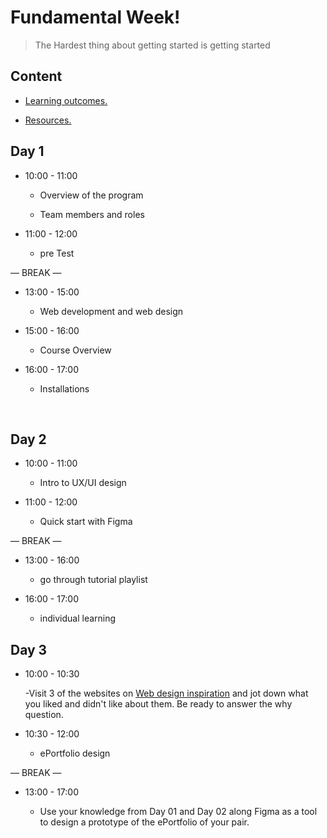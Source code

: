 
# Fundamental Week!

> The Hardest thing about getting started is getting started

  

## Content

  

- [Learning outcomes.](./learning-outcomes.md)

- [Resources.](./resources.md)

  

  

## Day 1

  

- 10:00 - 11:00

  - Overview of the program

  - Team members and roles

- 11:00 - 12:00

  - pre Test

— BREAK —

- 13:00 - 15:00

  - Web development and web design
  
- 15:00 - 16:00

   -   Course Overview
- 16:00 - 17:00
  -   Installations

[  
](https://github.com/yasmeenattallah)

## Day 2
- 10:00 - 11:00

  - Intro to UX/UI design

- 11:00 - 12:00

  -  Quick start with Figma

— BREAK —

- 13:00 - 16:00

  - go through tutorial playlist
  
- 16:00 - 17:00

   -   individual learning

## Day 3
- 10:00 - 10:30

  -Visit 3 of the websites on [Web design inspiration](https://www.webdesign-inspiration.com/) and jot down what you liked and didn't like about them. Be ready to answer the why question.

- 10:30 - 12:00

  -  ePortfolio design 

— BREAK —

- 13:00 - 17:00

  - Use your knowledge from Day 01 and Day 02 along Figma as a tool to design a prototype of the ePortfolio of your pair.






